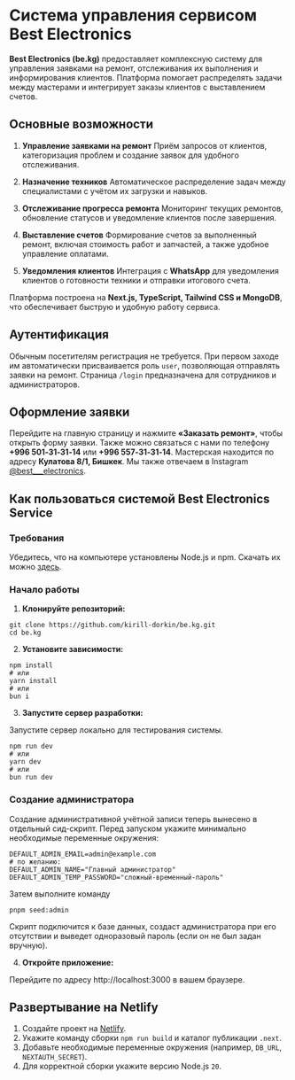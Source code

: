 # Система управления сервисом Best Electronics

**Best Electronics (be.kg)** предоставляет комплексную систему для управления заявками на ремонт, отслеживания их выполнения и информирования клиентов. Платформа помогает распределять задачи между мастерами и интегрирует заказы клиентов с выставлением счетов.

## Основные возможности

1. **Управление заявками на ремонт**
   Приём запросов от клиентов, категоризация проблем и создание заявок для удобного отслеживания.

2. **Назначение техников**
   Автоматическое распределение задач между специалистами с учётом их загрузки и навыков.

3. **Отслеживание прогресса ремонта**
   Мониторинг текущих ремонтов, обновление статусов и уведомление клиентов после завершения.

4. **Выставление счетов**
   Формирование счетов за выполненный ремонт, включая стоимость работ и запчастей, а также удобное управление оплатами.

5. **Уведомления клиентов**
   Интеграция с **WhatsApp** для уведомления клиентов о готовности техники и отправки итогового счета.

Платформа построена на **Next.js, TypeScript, Tailwind CSS и MongoDB**, что обеспечивает быструю и удобную работу сервиса.

## Аутентификация
Обычным посетителям регистрация не требуется. При первом заходе им автоматически присваивается роль `user`, позволяющая отправлять заявки на ремонт. Страница `/login` предназначена для сотрудников и администраторов.

## Оформление заявки
Перейдите на главную страницу и нажмите **«Заказать ремонт»**, чтобы открыть форму заявки. Также можно связаться с нами по телефону **+996 501‑31‑31‑14** или **+996 557‑31‑31‑14**. Мастерская находится по адресу **Кулатова 8/1, Бишкек**. Мы также отвечаем в Instagram [@best___electronics](https://instagram.com/best___electronics).

## Как пользоваться системой Best Electronics Service

### Требования
Убедитесь, что на компьютере установлены Node.js и npm. Скачать их можно [здесь](https://nodejs.org/).

### Начало работы

1. **Клонируйте репозиторий:**

```
git clone https://github.com/kirill-dorkin/be.kg.git
cd be.kg
```

2. **Установите зависимости:**

```
npm install
# или
yarn install
# или
bun i
```
3. **Запустите сервер разработки:**

Запустите сервер локально для тестирования системы.

```
npm run dev
# или
yarn dev
# или
bun run dev
```

### Создание администратора

Создание административной учётной записи теперь вынесено в отдельный сид-скрипт. Перед запуском укажите минимально необходимые переменные окружения:

```
DEFAULT_ADMIN_EMAIL=admin@example.com
# по желанию:
DEFAULT_ADMIN_NAME="Главный администратор"
DEFAULT_ADMIN_TEMP_PASSWORD="сложный-временный-пароль"
```

Затем выполните команду

```
pnpm seed:admin
```

Скрипт подключится к базе данных, создаст администратора при его отсутствии и выведет одноразовый пароль (если он не был задан вручную).

4. **Откройте приложение:**

Перейдите по адресу http://localhost:3000 в вашем браузере.

## Развертывание на Netlify

1. Создайте проект на [Netlify](https://www.netlify.com/).
2. Укажите команду сборки `npm run build` и каталог публикации `.next`.
3. Добавьте необходимые переменные окружения (например, `DB_URL`, `NEXTAUTH_SECRET`).
4. Для корректной сборки укажите версию Node.js `20`.
